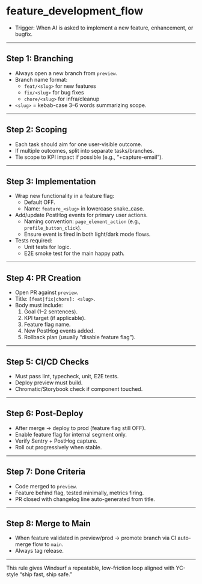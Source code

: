 # feature_development_flow

- Trigger: When AI is asked to implement a new feature, enhancement, or bugfix.

---

## Step 1: Branching

- Always open a new branch from `preview`.
- Branch name format:
  - `feat/<slug>` for new features
  - `fix/<slug>` for bug fixes
  - `chore/<slug>` for infra/cleanup
- `<slug>` = kebab-case 3–6 words summarizing scope.

---

## Step 2: Scoping

- Each task should aim for one user-visible outcome.
- If multiple outcomes, split into separate tasks/branches.
- Tie scope to KPI impact if possible (e.g., “+capture-email”).

---

## Step 3: Implementation

- Wrap new functionality in a feature flag:
  - Default OFF.
  - Name: `feature_<slug>` in lowercase snake_case.
- Add/update PostHog events for primary user actions.
  - Naming convention: `page_element_action` (e.g., `profile_button_click`).
  - Ensure event is fired in both light/dark mode flows.
- Tests required:
  - Unit tests for logic.
  - E2E smoke test for the main happy path.

---

## Step 4: PR Creation

- Open PR against `preview`.
- Title: `[feat|fix|chore]: <slug>`.
- Body must include:
  1. Goal (1–2 sentences).
  2. KPI target (if applicable).
  3. Feature flag name.
  4. New PostHog events added.
  5. Rollback plan (usually “disable feature flag”).

---

## Step 5: CI/CD Checks

- Must pass lint, typecheck, unit, E2E tests.
- Deploy preview must build.
- Chromatic/Storybook check if component touched.

---

## Step 6: Post-Deploy

- After merge → deploy to prod (feature flag still OFF).
- Enable feature flag for internal segment only.
- Verify Sentry + PostHog capture.
- Roll out progressively when stable.

---

## Step 7: Done Criteria

- Code merged to `preview`.
- Feature behind flag, tested minimally, metrics firing.
- PR closed with changelog line auto-generated from title.

---

## Step 8: Merge to Main

- When feature validated in preview/prod → promote branch via CI auto-merge flow to `main`.
- Always tag release.

---

This rule gives Windsurf a repeatable, low-friction loop aligned with YC-style “ship fast, ship safe.”
